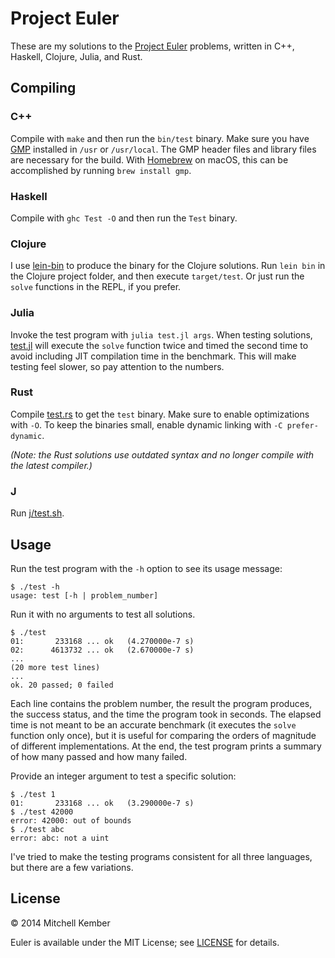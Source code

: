 # Project Euler

These are my solutions to the [Project Euler][1] problems, written in C++, Haskell, Clojure, Julia, and Rust.

[1]: http://projecteuler.net

## Compiling

### C++

Compile with `make` and then run the `bin/test` binary. Make sure you have [GMP][1] installed in `/usr` or `/usr/local`. The GMP header files and library files are necessary for the build. With [Homebrew][2] on macOS, this can be accomplished by running `brew install gmp`.

[1]: https://gmplib.org
[2]: http://brew.sh

### Haskell

Compile with `ghc Test -O` and then run the `Test` binary.

### Clojure

I use [lein-bin](https://github.com/Raynes/lein-bin) to produce the binary for the Clojure solutions. Run `lein bin` in the  Clojure project folder, and then execute `target/test`. Or just run the `solve` functions in the REPL, if you prefer.

### Julia

Invoke the test program with `julia test.jl args`. When testing solutions, [test.jl](julia/test.jl) will execute the `solve` function twice and timed the second time to avoid including JIT compilation time in the benchmark. This will make testing feel slower, so pay attention to the numbers.

### Rust

Compile [test.rs](rust/test.rs) to get the `test` binary. Make sure to enable optimizations with `-O`. To keep the binaries small, enable dynamic linking with `-C prefer-dynamic`.

_(Note: the Rust solutions use outdated syntax and no longer compile with the latest compiler.)_

### J

Run [j/test.sh](j/test.sh).

## Usage

Run the test program with the `-h` option to see its usage message:

	$ ./test -h
	usage: test [-h | problem_number]

Run it with no arguments to test all solutions.

	$ ./test
	01:       233168 ... ok   (4.270000e-7 s)
	02:      4613732 ... ok   (2.670000e-7 s)
	...
	(20 more test lines)
	...
	ok. 20 passed; 0 failed

Each line contains the problem number, the result the program produces, the success status, and the time the program took in seconds. The elapsed time is not meant to be an accurate benchmark (it executes the `solve` function only once), but it is useful for comparing the orders of magnitude of different implementations. At the end, the test program prints a summary of how many passed and how many failed.

Provide an integer argument to test a specific solution:

	$ ./test 1
	01:       233168 ... ok   (3.290000e-7 s)
	$ ./test 42000
	error: 42000: out of bounds
	$ ./test abc
	error: abc: not a uint

I've tried to make the testing programs consistent for all three languages, but there are a few variations.

## License

© 2014 Mitchell Kember

Euler is available under the MIT License; see [LICENSE](LICENSE.md) for details.
